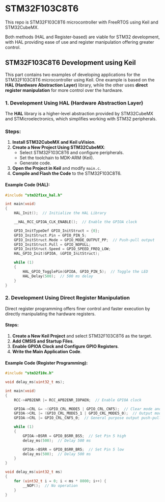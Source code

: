 # STM32F103C8T6

This repo is STM32F103C8T6 microcontroller with FreeRTOS using Keil and STM32CubeMX.

Both methods (HAL and Register-based) are viable for STM32 development, with HAL providing ease of use and register manipulation offering greater control.

## STM32F103C8T6 Development using Keil

This part contains two examples of developing applications for the STM32F103C8T6 microcontroller using Keil. One example is based on the **HAL (Hardware Abstraction Layer)** library, while the other uses **direct register manipulation** for more control over the hardware.

### 1. Development Using HAL (Hardware Abstraction Layer)

The **HAL** library is a higher-level abstraction provided by STM32CubeMX and STMicroelectronics, which simplifies working with STM32 peripherals.

### Steps:

1. **Install STM32CubeMX and Keil uVision**.
2. **Create a New Project Using STM32CubeMX**:
   - Select STM32F103C8T6 and configure peripherals.
   - Set the toolchain to MDK-ARM (Keil).
   - Generate code.
3. **Open the Project in Keil** and modify `main.c`.
4. **Compile and Flash the Code** to the STM32F103C8T6.

#### Example Code (HAL):

```c
#include "stm32f1xx_hal.h"

int main(void)
{
    HAL_Init();  // Initialize the HAL Library

    __HAL_RCC_GPIOA_CLK_ENABLE();  // Enable the GPIOA clock

    GPIO_InitTypeDef GPIO_InitStruct = {0};
    GPIO_InitStruct.Pin = GPIO_PIN_5;
    GPIO_InitStruct.Mode = GPIO_MODE_OUTPUT_PP;  // Push-pull output
    GPIO_InitStruct.Pull = GPIO_NOPULL;
    GPIO_InitStruct.Speed = GPIO_SPEED_FREQ_LOW;
    HAL_GPIO_Init(GPIOA, &GPIO_InitStruct);

    while (1)
    {
        HAL_GPIO_TogglePin(GPIOA, GPIO_PIN_5);  // Toggle the LED
        HAL_Delay(500);  // 500 ms delay
    }
}
```

### 2. Development Using Direct Register Manipulation

Direct register programming offers finer control and faster execution by directly manipulating the hardware registers.

#### Steps:

1. **Create a New Keil Project** and select STM32F103C8T6 as the target.
2. **Add CMSIS and Startup Files**.
3. **Enable GPIOA Clock and Configure GPIO Registers**.
4. **Write the Main Application Code**.

#### Example Code (Register Programming):

```c
#include "stm32f10x.h"

void delay_ms(uint32_t ms);

int main(void)
{
    RCC->APB2ENR |= RCC_APB2ENR_IOPAEN;  // Enable GPIOA clock

    GPIOA->CRL &= ~(GPIO_CRL_MODE5 | GPIO_CRL_CNF5);  // Clear mode and CNF bits
    GPIOA->CRL |= (GPIO_CRL_MODE5_1 | GPIO_CRL_MODE5_0);  // Output mode, max speed 50 MHz
    GPIOA->CRL |= GPIO_CRL_CNF5_0;  // General purpose output push-pull

    while (1)
    {
        GPIOA->BSRR = GPIO_BSRR_BS5;  // Set Pin 5 high
        delay_ms(500);  // Delay 500 ms

        GPIOA->BSRR = GPIO_BSRR_BR5;  // Set Pin 5 low
        delay_ms(500);  // Delay 500 ms
    }
}

void delay_ms(uint32_t ms)
{
    for (uint32_t i = 0; i < ms * 8000; i++) {
        __NOP();  // No operation
    }
}
```
